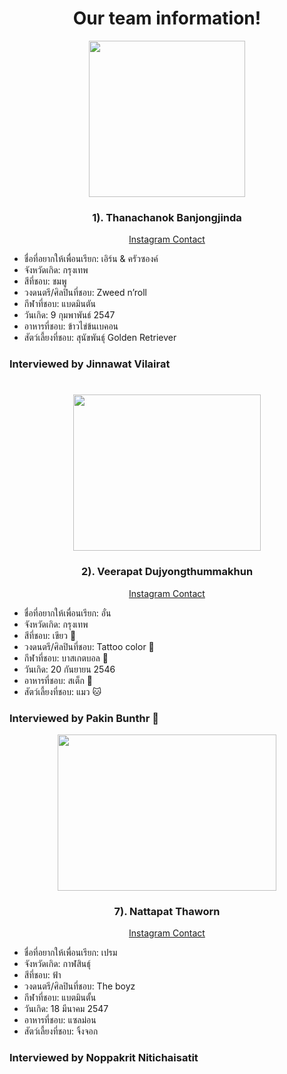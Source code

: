 <h1 align="center">
 Our team information!
</h1>

<p align="center">
  <img src="https://user-images.githubusercontent.com/100924535/185970557-f8dae058-eb03-4396-ae17-3054decf5ba0.jpg" width="250" height="250">
</p>

<h3 align="center">
 1). Thanachanok Banjongjinda
</h3>

<p align="center">
   <a href="https://instagram.com/arenleys?igshid=YmMyMTA2M2Y=">Instagram Contact</a>
</p>
 
 - ชื่อที่อยากให้เพื่อนเรียก: เอิร์น & ครัวซองค์
 - จังหวัดเกิด: กรุงเทพ
 - สีที่ชอบ: ชมพู
 - วงดนตรี/ศิลปินที่ชอบ: Zweed n’roll
 - กีฬาที่ชอบ: แบดมินตัน
 - วันเกิด: 9 กุมพาพันธ์ 2547
 - อาหารที่ชอบ: ข้าวไข่ข้นเบคอน
 - สัตว์เลี้ยงที่ชอบ: สุนัขพันธุ์ Golden Retriever

<h3 align="left">
 Interviewed by Jinnawat Vilairat
</h3>

<h1>
</h1>

<p align="center">
  <img src="https://user-images.githubusercontent.com/111370275/185986021-a3cb5435-4b0f-49c6-8b48-34f1f493c42f.jpg" width="300" height="250">
</p>

<h3 align="center">
 2). Veerapat Dujyongthummakhun	
</h3>

<p align="center">
   <a href="https://www.instagram.com/veerapat_a_/">Instagram Contact</a>
</p>
 
 - ชื่อที่อยากให้เพื่อนเรียก: อั๋น
 - จังหวัดเกิด: กรุงเทพ
 - สีที่ชอบ: เขียว 💚
 - วงดนตรี/ศิลปินที่ชอบ: Tattoo color 🌈
 - กีฬาที่ชอบ: บาสเกตบอล 🏀
 - วันเกิด: 20 กันยายน 2546
 - อาหารที่ชอบ: สเต็ก 🥩
 - สัตว์เลี้ยงที่ชอบ: แมว 🐱
 
 <h3 align="left">
 Interviewed by Pakin Bunthr 🐷
</h3>
<p align="center">
  <img src="https://user-images.githubusercontent.com/110712246/186105650-2ff6f149-3c8f-439d-8048-f02c69cdc8d6.jpg" width="350" height="250">

</p>

<h3 align="center">
 7). Nattapat Thaworn
</h3>

<p align="center">
   <a href="">Instagram Contact</a>
</p>
 
 - ชื่อที่อยากให้เพื่อนเรียก: เปรม
 - จังหวัดเกิด: กาฬสินธุ์
 - สีที่ชอบ: ฟ้า
 - วงดนตรี/ศิลปินที่ชอบ: The boyz
 - กีฬาที่ชอบ: แบตมินตั้น
 - วันเกิด: 18 มีนาคม 2547
 - อาหารที่ชอบ: แซลม่อน
 - สัตว์เลี้ยงที่ชอบ: จิ้งจอก
 
 <h3 align="left">
 Interviewed by Noppakrit Nitichaisatit
</h3>
